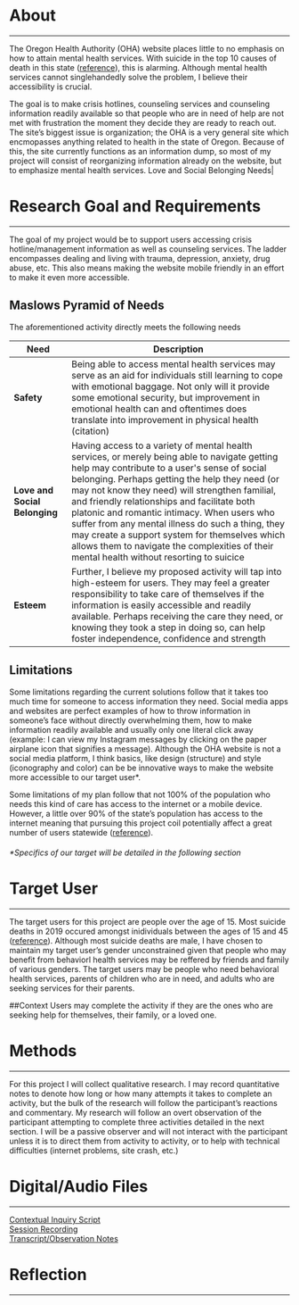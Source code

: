 # About
----------------
The Oregon Health Authority (OHA) website places little to no emphasis on how to attain mental health services. With suicide in the top 10 causes of death in this state ([reference](https://visual-data.dhsoha.state.or.us/t/OHA/views/Oregonannualtrendsinmortality/TrendsDash?:showAppBanner=false&:display_count=n&:showVizHome=n&:origin=viz_share_link&:isGuestRedirectFromVizportal=y&:embed=y)), this is alarming. Although mental health services cannot singlehandedly solve the problem, I believe their accessibility is crucial. 

The goal is to make crisis hotlines, counseling services and counseling information readily available so that people who are in need of help are not met with frustration the moment they decide they are ready to reach out. The site’s biggest issue is organization; the OHA is a very general site which encmopasses anything related to health in the state of Oregon. Because of this, the site currently functions as an information dump, so most of my project will consist of reorganizing information already on the website, but to emphasize mental health services. 
Love and Social Belonging Needs|
# Research Goal and Requirements
----------------
The goal of my project would be to support users accessing crisis hotline/management information as well as counseling services. The ladder encompasses dealing and living with trauma, depression, anxiety, drug abuse, etc. This also means making the website mobile friendly in an effort to make it even more accessible. 

## Maslows Pyramid of Needs
The aforementioned activity directly meets the following needs

|Need|Description|
|-|-|
|**Safety**|Being able to access mental health services may serve as an aid for individuals still learning to cope with emotional baggage. Not only will it provide some emotional security, but improvement in emotional health can and oftentimes does translate into improvement in physical health (citation)|
|**Love and Social Belonging**|Having access to a variety of mental health services, or merely being able to navigate getting help may contribute to a user's sense of social belonging. Perhaps getting the help they need (or may not know they need) will strengthen familial, and friendly relationships and facilitate both platonic and romantic intimacy. When users who suffer from any mental illness do such a thing, they may create a support system for themselves which allows them to navigate the complexities of their mental health without resorting to suicice| 
|**Esteem**|Further, I believe my proposed activity will tap into high-esteem for users. They may feel a greater responsibility to take care of themselves if the information is easily accessible and readily available. Perhaps receiving the care they need, or knowing they took a step in doing so, can help foster independence, confidence and strength|

## Limitations
Some limitations regarding the current solutions follow that it takes too much time for someone to access information they need. Social media apps and websites are perfect examples of how to throw information in someone’s face without directly overwhelming them, how to make information readily available and usually only one literal click away (example: I can view my Instagram messages by clicking on the paper airplane icon that signifies a message). Although the OHA website is not a social media platform, I think basics, like design (structure) and style (iconography and color) can be be innovative ways to make the website more accessible to our target user*.

Some limitations of my plan follow that not 100% of the population who needs this kind of care has access to the internet or a mobile device. However, a little over 90% of the state’s population has access to the internet meaning that pursuing this project coil potentially affect a great number of users statewide ([reference](https://broadbandnow.com/Oregon)).

###### **Specifics of our target will be detailed in the following section*

# Target User
-----------
The target users for this project are people over the age of 15. Most suicide deaths in 2019 occured amongst inidividuals between the ages of 15 and 45 ([reference](https://visual-data.dhsoha.state.or.us/t/OHA/views/Oregonannualtrendsinmortality/TrendsDash?:showAppBanner=false&:display_count=n&:showVizHome=n&:origin=viz_share_link&:isGuestRedirectFromVizportal=y&:embed=y)). Although most suicide deaths are male, I have chosen to maintain my target user’s gender unconstrained given that people who may benefit from behaviorl health services may be reffered by friends and family of various genders. The target users may be people who need behavioral health services, parents of children who are in need, and adults who are seeking services for their parents. 

##Context
 Users may complete the activity if they are the ones who are seeking help for themselves, their family, or a loved one. 

# Methods
----------
For this project I will collect qualitative research. I may record quantitative notes to denote how long or how many attempts it takes to complete an activity, but the bulk of the research will follow the participant’s reactions and commentary. My research will follow an overt observation of the participant attempting to complete three activities detailed in the next section. I will be a passive observer and will not interact with the participant unless it is to direct them from activity to activity, or to help with technical difficulties (internet problems, site crash, etc.)

# Digital/Audio Files
------------
[Contextual Inquiry Script](https://docs.google.com/document/d/1mbHro_8C9C9BaV-bSMFaK9MKGs7mjiTnU4eRIWgeh2I/edit?usp=sharing)<br>
[Session Recording]()<br>
[Transcript/Observation Notes]()

# Reflection
-------------




